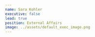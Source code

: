 ```yaml
---
name: Sara Kohler
executive: false
lead: true
position: External Affairs
image: ../assets/default_exec_image.png
---
```

